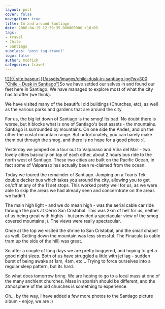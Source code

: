 ```yaml
---
layout: post
cover: false
navigation: true
title: In and around Santiago
date: 2008-04-19 12:39:35.000000000 +10:00
tags: 
- travel
- Chile
- Santiago
subclass: 'post tag-travel'
logo: false
author: modrich
categories: travel
---
```

[![]({{ site.baseurl }}/assets/images/chile-dusk-in-santiago.jpg?w=300 "Chile - Dusk in Santiago")](http://modrich.wordpress.com/2008/04/19/in-and-around-santiago/chile-dusk-in-santiago/)So we have settled our selves in and found our feet here in Santiago. We have managed to explore most of what the city has to offer (we think).

We have visited many of the beautiful old buildings (Churches, etc), as well as the various parks and gardens that are around the city.

For us, the big let down of Santiago is the smog! Its bad. No doubt there is worse, but it blocks what is one of Santiago's best assets - the mountains. Santiago is surrounded by mountains. On one side the Andes, and on the other the costal mountain range. But unfortunately, you can barely make them out through the smog, and there is no hope for a good photo :(.

Yesterday we jumped on a tour out to Valparaso and Viña del Mar - two lovely cities basically on top of each other, about 2 hours bus ride to the north west of Santiago. These two cities are built on the Pacific Ocean, in fact some of Valparaso has actually been re-claimed from the ocean.

Today we toured the remainder of Santiago. Jumping on a Touris Tek double decker bus which takes you around the city, allowing you to get on/off at any of the 11 set stops. This worked pretty well for us, as we were able to skip the areas we had already seen and concerntrate on the areas we hadn't.

The main high light - and we do mean high - was the aerial cable car ride through the park at Cerro San Cristobal. This was 2km of hell for us, neither of us being great with hights - but provided a spectacular view of the smog covered mountains ;). The views were really spectacular.

Once at the top we visited the shrine to San Cristobal, and the small chapel as well. Getting down the mountain was less stressful. The Finacula (a cable tram up the side of the hill) was great.

So after a couple of long days we are pretty buggered, and hoping to get a good night sleep. Both of us have struggled a little with jet lag - sudden burst of being awake at 1am, 4am, etc... Trying to force ourselves into a regular sleep pattern, but its hard.

So what does tomorrow bring. We are hoping to go to a local mass at one of the many anchient churches. Mass in spanish should be different, and the atmosphere of the old churches is something to experience.

Oh... by the way, I have added a few more photos to the Santiago picture album - enjoy, we are :)

